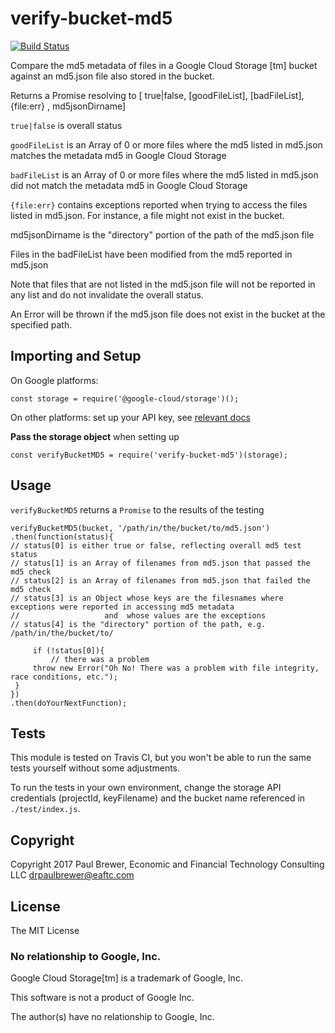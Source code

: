 # verify-bucket-md5

[![Build Status](https://travis-ci.org/DrPaulBrewer/verify-bucket-md5.svg?branch=master)](https://travis-ci.org/DrPaulBrewer/verify-bucket-md5)

Compare the md5 metadata of files in a Google Cloud Storage [tm] bucket against an md5.json file also stored in the bucket.

Returns a Promise resolving to [ true|false,  [goodFileList], [badFileList], {file:err} , md5jsonDirname]

`true|false` is overall status

`goodFileList` is an Array of 0 or more files where the md5 listed in md5.json matches the metadata md5 in Google Cloud Storage

`badFileList` is an Array of 0 or more files where the md5 listed in md5.json did not match the metadata md5 in Google Cloud Storage

`{file:err}` contains exceptions reported when trying to access the files listed in md5.json.  For instance, a file might not exist in the bucket.

md5jsonDirname is the "directory" portion of the path of the md5.json file

Files in the badFileList have been modified from the md5 reported in md5.json

Note that files that are not listed in the md5.json file will not be reported in any list and do not invalidate the overall status.

An Error will be thrown if the md5.json file does not exist in the bucket at the specified path.

## Importing and Setup

On Google platforms:

    const storage = require('@google-cloud/storage')();

On other platforms: set up your API key, see [relevant docs](https://www.npmjs.com/package/@google-cloud/storage)

**Pass the storage object** when setting up

    const verifyBucketMD5 = require('verify-bucket-md5')(storage);

## Usage

`verifyBucketMD5` returns a `Promise` to the results of the testing

    verifyBucketMD5(bucket, '/path/in/the/bucket/to/md5.json')
    .then(function(status){
	// status[0] is either true or false, reflecting overall md5 test status
	// status[1] is an Array of filenames from md5.json that passed the md5 check
	// status[2] is an Array of filenames from md5.json that failed the md5 check
	// status[3] is an Object whose keys are the filesnames where exceptions were reported in accessing md5 metadata
	//                   and  whose values are the exceptions
	// status[4] is the "directory" portion of the path, e.g. /path/in/the/bucket/to/
	
         if (!status[0]){
             // there was a problem
	     throw new Error("Oh No! There was a problem with file integrity, race conditions, etc.");
	 }
    })
    .then(doYourNextFunction);


## Tests

This module is tested on Travis CI, but you won't be able to run the same tests yourself without some adjustments.

To run the tests in your own environment, change the storage API credentials (projectId, keyFilename) and the bucket name referenced in `./test/index.js`.  

## Copyright

Copyright 2017 Paul Brewer, Economic and Financial Technology Consulting LLC <drpaulbrewer@eaftc.com>

## License

The MIT License

### No relationship to Google, Inc.

Google Cloud Storage[tm] is a trademark of Google, Inc.

This software is not a product of Google Inc.

The author(s) have no relationship to Google, Inc. 
